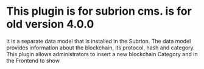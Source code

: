 # This plugin is for subrion cms. is for old version 4.0.0
It is a separate data model that is installed in the Subrion. The data model provides information about the blockchain, its protocol, hash and category.
This plugin allows administrators to insert a new blockchain Category and in the Frontend to show

